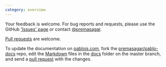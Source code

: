 ```yaml
---
category: overview
---
```


Your feedback is welcome. For bug reports and requests, please use the GitHub ['Issues' page][issues] or contact [@premasagar][prem-twitter].

[Pull requests][pullrequests] are welcome.

To update the documentation on [pablojs.com][pablo-site], fork the [premasagar/pablo-docs][pablo-docs] repo, edit the [Markdown][markdown-syntax] files in the [docs][docs-folder] folder on the master branch, and send a [pull request][docs-pullrequests] with the changes.


[issues]: https://github.com/premasagar/pablo/issues
[prem-twitter]: https://twitter.com/premasagar
[docs-folder]: https://github.com/premasagar/pablo/tree/master/docs
[pullrequests]: https://help.github.com/articles/using-pull-requests
[pablo-site]: http://pablojs.com
[pablo-docs]: https://github.com/premasagar/pablo-docs
[docs-folder]: https://github.com/premasagar/pablo-docs/tree/master/docs
[docs-pullrequests]: https://github.com/premasagar/pablo-docs/pulls
[markdown-syntax]: http://daringfireball.net/projects/markdown/syntax